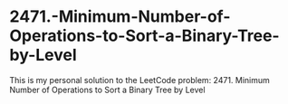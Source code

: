 # 2471.-Minimum-Number-of-Operations-to-Sort-a-Binary-Tree-by-Level
This is my personal solution to the LeetCode problem: 2471. Minimum Number of Operations to Sort a Binary Tree by Level
